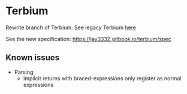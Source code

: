 # Terbium

Rewrite branch of Terbium. See legacy Terbium [here](https://github.com/TerbiumLang/Terbium/tree/legacy)

See the new specification: https://jay3332.gitbook.io/terbium/spec

## Known issues

- Parsing
  - implicit returns with braced-expressions only register as normal expressions
